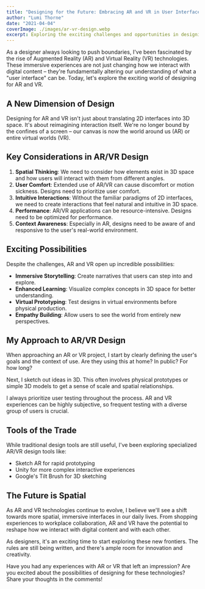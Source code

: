 ```yaml
---
title: "Designing for the Future: Embracing AR and VR in User Interfaces"
author: "Lumi Thorne"
date: "2021-04-04"
coverImage: ./images/ar-vr-design.webp
excerpt: Exploring the exciting challenges and opportunities in designing user interfaces for augmented and virtual reality.
---
```


As a designer always looking to push boundaries, I've been fascinated by the rise of Augmented Reality (AR) and Virtual Reality (VR) technologies. These immersive experiences are not just changing how we interact with digital content – they're fundamentally altering our understanding of what a "user interface" can be. Today, let's explore the exciting world of designing for AR and VR.

## A New Dimension of Design

Designing for AR and VR isn't just about translating 2D interfaces into 3D space. It's about reimagining interaction itself. We're no longer bound by the confines of a screen – our canvas is now the world around us (AR) or entire virtual worlds (VR).

## Key Considerations in AR/VR Design

1. **Spatial Thinking**: We need to consider how elements exist in 3D space and how users will interact with them from different angles.
2. **User Comfort**: Extended use of AR/VR can cause discomfort or motion sickness. Designs need to prioritize user comfort.
3. **Intuitive Interactions**: Without the familiar paradigms of 2D interfaces, we need to create interactions that feel natural and intuitive in 3D space.
4. **Performance**: AR/VR applications can be resource-intensive. Designs need to be optimized for performance.
5. **Context Awareness**: Especially in AR, designs need to be aware of and responsive to the user's real-world environment.

## Exciting Possibilities

Despite the challenges, AR and VR open up incredible possibilities:

- **Immersive Storytelling**: Create narratives that users can step into and explore.
- **Enhanced Learning**: Visualize complex concepts in 3D space for better understanding.
- **Virtual Prototyping**: Test designs in virtual environments before physical production.
- **Empathy Building**: Allow users to see the world from entirely new perspectives.

## My Approach to AR/VR Design

When approaching an AR or VR project, I start by clearly defining the user's goals and the context of use. Are they using this at home? In public? For how long?

Next, I sketch out ideas in 3D. This often involves physical prototypes or simple 3D models to get a sense of scale and spatial relationships.

I always prioritize user testing throughout the process. AR and VR experiences can be highly subjective, so frequent testing with a diverse group of users is crucial.

## Tools of the Trade

While traditional design tools are still useful, I've been exploring specialized AR/VR design tools like:

- Sketch AR for rapid prototyping
- Unity for more complex interactive experiences
- Google's Tilt Brush for 3D sketching

## The Future is Spatial

As AR and VR technologies continue to evolve, I believe we'll see a shift towards more spatial, immersive interfaces in our daily lives. From shopping experiences to workplace collaboration, AR and VR have the potential to reshape how we interact with digital content and with each other.

As designers, it's an exciting time to start exploring these new frontiers. The rules are still being written, and there's ample room for innovation and creativity.

Have you had any experiences with AR or VR that left an impression? Are you excited about the possibilities of designing for these technologies? Share your thoughts in the comments!
